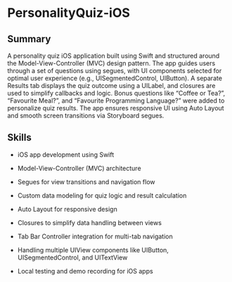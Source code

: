 # PersonalityQuiz-iOS
## Summary
A personality quiz iOS application built using Swift and structured around the Model-View-Controller (MVC) design pattern. The app guides users through a set of questions using segues, with UI components selected for optimal user experience (e.g., UISegmentedControl, UIButton). A separate Results tab displays the quiz outcome using a UILabel, and closures are used to simplify callbacks and logic. Bonus questions like “Coffee or Tea?”, “Favourite Meal?”, and “Favourite Programming Language?” were added to personalize quiz results. The app ensures responsive UI using Auto Layout and smooth screen transitions via Storyboard segues.

## Skills

- iOS app development using Swift

- Model-View-Controller (MVC) architecture

- Segues for view transitions and navigation flow

- Custom data modeling for quiz logic and result calculation

- Auto Layout for responsive design

- Closures to simplify data handling between views

- Tab Bar Controller integration for multi-tab navigation

- Handling multiple UIView components like UIButton, UISegmentedControl, and UITextView

- Local testing and demo recording for iOS apps
